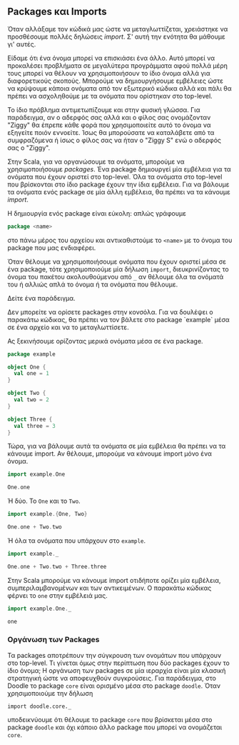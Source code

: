 ## Packages και Imports

Όταν αλλάξαμε τον κώδικά μας ώστε να μεταγλωττίζεται, χρειάστηκε να προσθέσουμε πολλές δηλώσεις *import*.
Σ' αυτή την ενότητα θα μάθουμε γι' αυτές.

Είδαμε ότι ένα όνομα μπορεί να επισκιάσει ένα άλλο.
Αυτό μπορεί να προκαλέσει προβλήματα σε μεγαλύτερα προγράμματα αφού πολλά μέρη τους μπορεί να θέλουν να χρησιμοποιήσουν το ίδιο όνομα αλλά για διαφορετικούς σκοπούς.
Μπορούμε να δημιουργήσουμε εμβέλειες ώστε να κρύψουμε κάποια ονόματα από τον εξωτερικό κώδικα αλλά και πάλι θα πρέπει να ασχοληθούμε με τα ονόματα που ορίστηκαν στο top-level.


Το ίδιο πρόβλημα αντιμετωπίζουμε και στην φυσική γλώσσα.
Για παράδειγμα, αν ο αδερφός σας αλλά και ο φίλος σας ονομάζονταν "Ziggy" θα έπρεπε κάθε φορά που χρησιμοποιείτε αυτό το όνομα να εξηγείτε ποιόν εννοείτε.
Ίσως θα μπορούσατε να καταλάβετε από τα συμφραζόμενα ή ίσως ο φίλος σας να ήταν ο "Ziggy S" ενώ ο αδερφός σας ο "Ziggy".

Στην Scala, για να οργανώσουμε τα ονόματα, μπορούμε να χρησιμοποιήσουμε *packages*.
Ένα package δημιουργεί μία εμβέλεια για τα ονόματα που έχουν οριστεί στο top-level.
Όλα τα ονόματα στο top-level που βρίσκονται στο ίδιο package έχουν την ίδια εμβέλεια.
Για να βάλουμε τα ονόματα ενός package σε μία άλλη εμβέλεια, θα πρέπει να τα κάνουμε *import*.

Η δημιουργία ενός package είναι εύκολη: απλώς γράφουμε

```scala
package <name>
```

στο πάνω μέρος του αρχείου και αντικαθιστούμε το `<name>` με το όνομα του package που μας ενδιαφέρει.

Όταν θέλουμε να χρησιμοποιήσουμε ονόματα που έχουν οριστεί μέσα σε ένα package, τότε χρησιμοποιούμε μία δήλωση `import`, διευκρινίζοντας το όνομα του πακέτου ακολουθούμενου από `_` αν θέλουμε όλα τα ονόματά του ή αλλιώς απλά το όνομα ή τα ονόματα που θέλουμε.

Δείτε ένα παράδειγμα.

<div class="info">
Δεν μπορείτε να ορίσετε packages στην κονσόλα.
Για να δουλέψει ο παρακάτω κώδικας, θα πρέπει να τον βάλετε στο package `example` μέσα σε ένα αρχείο και να το μεταγλωττίσετε.
</div>

Ας ξεκινήσουμε ορίζοντας μερικά ονόματα μέσα σε ένα package.

```scala
package example

object One {
  val one = 1
}

object Two {
  val two = 2
}

object Three {
  val three = 3
}
```

Τώρα, για να βάλουμε αυτά τα ονόματα σε μία εμβέλεια θα πρέπει να τα κάνουμε import.
Αν θέλουμε, μπορούμε να κάνουμε import μόνο ένα όνομα.

```scala
import example.One

One.one
```

Ή δύο. Το `One` και το `Two`.

```scala
import example.{One, Two}

One.one + Two.two
```

Ή όλα τα ονόματα που υπάρχουν στο `example`.

```scala
import example._

One.one + Two.two + Three.three
```

Στην Scala μπορούμε να κάνουμε import οτιδήποτε ορίζει μία εμβέλεια, συμπεριλαμβανομένων και των αντικειμένων.
Ο παρακάτω κώδικας φέρνει το `one` στην εμβέλειά μας.

```scala
import example.One._

one
```

### Οργάνωση των Packages

Τα packages αποτρέπουν την σύγκρουση των ονομάτων που υπάρχουν στο top-level. Τι γίνεται όμως στην περίπτωση που δύο packages έχουν το ίδιο όνομα;
Η οργάνωση των packages σε μία ιεραρχία είναι μία κλασική στρατηγική ώστε να αποφευχθούν συγκρούσεις.
Για παράδειγμα, στο Doodle το package `core` είναι ορισμένο μέσα στο package `doodle`.
Όταν χρησιμοποιούμε την δήλωση

```tut:book:silent
import doodle.core._
```

υποδεικνύουμε ότι θέλουμε το package `core` που βρίσκεται μέσα στο package `doodle` και όχι κάποιο άλλο package που μπορεί να ονομάζεται `core`.
